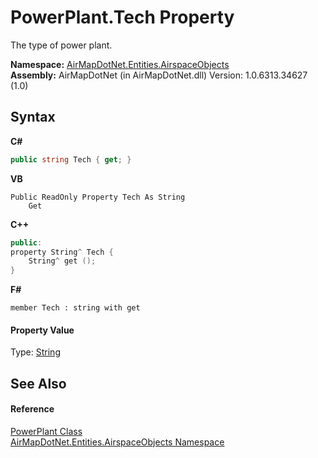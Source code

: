# PowerPlant.Tech Property 
 

The type of power plant.

**Namespace:**&nbsp;<a href="N_AirMapDotNet_Entities_AirspaceObjects">AirMapDotNet.Entities.AirspaceObjects</a><br />**Assembly:**&nbsp;AirMapDotNet (in AirMapDotNet.dll) Version: 1.0.6313.34627 (1.0)

## Syntax

**C#**<br />
``` C#
public string Tech { get; }
```

**VB**<br />
``` VB
Public ReadOnly Property Tech As String
	Get
```

**C++**<br />
``` C++
public:
property String^ Tech {
	String^ get ();
}
```

**F#**<br />
``` F#
member Tech : string with get

```


#### Property Value
Type: <a href="http://msdn2.microsoft.com/en-us/library/s1wwdcbf" target="_blank">String</a>

## See Also


#### Reference
<a href="T_AirMapDotNet_Entities_AirspaceObjects_PowerPlant">PowerPlant Class</a><br /><a href="N_AirMapDotNet_Entities_AirspaceObjects">AirMapDotNet.Entities.AirspaceObjects Namespace</a><br />